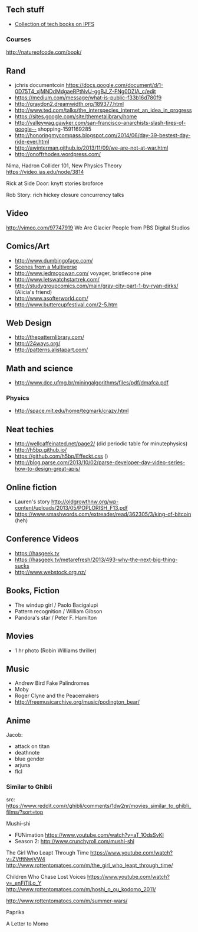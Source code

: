 
## Tech stuff

- [Collection of tech books on IPFS](https://ipfs.io/ipfs/QmTmMhRv2nh889JfYBWXdxSvNS6zWnh4QFo4Q2knV7Ei2B/)

### Courses

http://natureofcode.com/book/

## Rand

- jchris documentcoin https://docs.google.com/document/d/1-0D75T4_xjMNDdMdgaeRPtNvU-ggBJ_Z-FNg0DZIA_c/edit
- https://medium.com/message/what-is-public-f33b16d780f9
- http://graydon2.dreamwidth.org/189377.html
- http://www.ted.com/talks/the_interspecies_internet_an_idea_in_progress
- https://sites.google.com/site/themetalibrary/home
- http://valleywag.gawker.com/san-francisco-anarchists-slash-tires-of-google-- shopping-1591169285
- http://honoringmycompass.blogspot.com/2014/06/day-39-bestest-day-ride-ever.html
- http://awinterman.github.io/2013/11/09/we-are-not-at-war.html
- http://onoffrhodes.wordpress.com/

Nima, Hadron Collider 101, New Physics Theory https://video.ias.edu/node/3814

Rick at Side Door:
  knytt stories
  broforce

Rob Story: rich hickey closure concurrency talks

## Video

http://vimeo.com/97747919
We Are Glacier People
from PBS Digital Studios 

## Comics/Art

 - http://www.dumbingofage.com/
 - [Scenes from a Multiverse](http://amultiverse.com/)
 - http://www.jedmcgowan.com/ voyager, bristlecone pine
 - http://www.letswatchstartrek.com/
 - http://studygroupcomics.com/main/gray-city-part-1-by-ryan-dirks/ (Alicia's friend)
 - http://www.asofterworld.com/
 - http://www.buttercupfestival.com/2-5.htm

## Web Design

 - http://thepatternlibrary.com/
 - http://24ways.org/
 - http://patterns.alistapart.com/
 
## Math and science

 - http://www.dcc.ufmg.br/miningalgorithms/files/pdf/dmafca.pdf
 

### Physics

 - http://space.mit.edu/home/tegmark/crazy.html
 

## Neat techies

 - http://wellcaffeinated.net/page2/ (did periodic table for minutephysics)
 - http://h5bp.github.io/
 - https://github.com/h5bp/Effeckt.css ()
 - http://blog.parse.com/2013/10/02/parse-developer-day-video-series-how-to-design-great-apis/

## Online fiction

 - Lauren's story http://oldgrowthnw.org/wp-content/uploads/2013/05/POPLORISH_F13.pdf
 - https://www.smashwords.com/extreader/read/362305/3/king-of-bitcoin (heh)

## Conference Videos

 - https://hasgeek.tv
 - https://hasgeek.tv/metarefresh/2013/493-why-the-next-big-thing-sucks
 - http://www.webstock.org.nz/

## Books, Fiction

- The windup girl / Paolo Bacigalupi
- Pattern recognition / William Gibson
- Pandora's star / Peter F. Hamilton

## Movies

- 1 hr photo (Robin Williams thriller)

## Music

- Andrew Bird Fake Palindromes
- Moby
- Roger Clyne and the Peacemakers
- http://freemusicarchive.org/music/podington_bear/

## Anime

Jacob:

 - attack on titan
 - deathnote
 - blue gender
 - arjuna
 - flcl

### Similar to Ghibli

src: https://www.reddit.com/r/ghibli/comments/1dw2nr/movies_similar_to_ghibli_films/?sort=top

Mushi-shi

- FUNimation https://www.youtube.com/watch?v=aT_1OdsSvKI
- Season 2: http://www.crunchyroll.com/mushi-shi

The Girl Who Leapt Through Time https://www.youtube.com/watch?v=ZVtftNwjVW4 http://www.rottentomatoes.com/m/the_girl_who_leapt_through_time/

Children Who Chase Lost Voices https://www.youtube.com/watch?v=_enFiTiLo_Y http://www.rottentomatoes.com/m/hoshi_o_ou_kodomo_2011/

http://www.rottentomatoes.com/m/summer-wars/

Paprika

A Letter to Momo	

